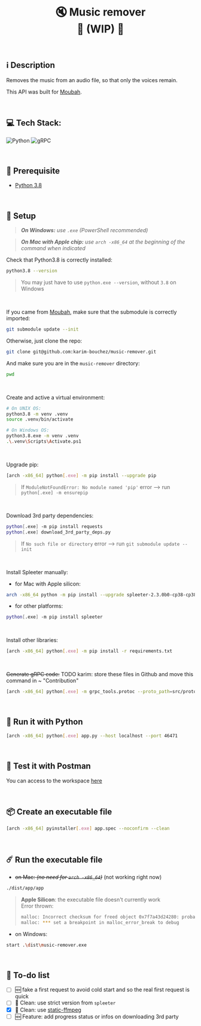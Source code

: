 <h1 align="center">
    🔇 Music remover</br>
    🚧 (WIP) 🚧 </br>
</h1>
</br>

## ℹ️ Description

Removes the music from an audio file, so that only the voices remain.

This API was built for [Moubah](https://github.com/karim-bouchez/moubah).

</br>

## 💻 Tech Stack:

![Python](https://img.shields.io/badge/python-3670A0?style=for-the-badge&logo=python&logoColor=ffdd54)
![gRPC](https://img.shields.io/badge/gRPC-244c5a.svg?style=for-the-badge&logoColor=white)

</br>

## 🔗 Prerequisite

-   [Python 3.8](https://www.python.org/downloads/release/python-3810/)

</br>

## 🔧 Setup

> _**On Windows:** use `.exe` (PowerShell recommended)_

> _**On Mac with Apple chip:** use `arch -x86_64` at the beginning of the command when indicated_

<!-- TODO: check if we cannot install requirements.txt first, then install the rest -->

Check that Python3.8 is correctly installed:

```bash
python3.8 --version
```

> You may just have to use `python.exe --version`, without `3.8` on Windows

</br>

If you came from [Moubah](https://github.com/karim-bouchez/moubah), make sure that the submodule is correctly imported:

```bash
git submodule update --init
```

Otherwise, just clone the repo:

```bash
git clone git@github.com:karim-bouchez/music-remover.git
```

And make sure you are in the `music-remover` directory:
```bash
pwd
```

</br>

Create and active a virtual environment:

```bash
# On UNIX OS:
python3.8 -m venv .venv
source .venv/bin/activate

# On Windows OS:
python3.8.exe -m venv .venv
.\.venv\Scripts\Activate.ps1
```

</br>

Upgrade pip:

```bash
[arch -x86_64] python[.exe] -m pip install --upgrade pip
```

> If `ModuleNotFoundError: No module named 'pip'` error --> run `python[.exe] -m ensurepip`

</br>

Download 3rd party dependencies:

```bash
python[.exe] -m pip install requests
python[.exe] download_3rd_party_deps.py
```

> If `No such file or directory` error --> run `git submodule update --init`

</br>

Install Spleeter manually:

-   for Mac with Apple silicon:

```bash
arch -x86_64 python -m pip install --upgrade spleeter-2.3.0b0-cp38-cp38-macosx_11_0_x86_64.whl
```

-   for other platforms:

```bash
python[.exe] -m pip install spleeter
```

</br>

<!-- TODO: check if we really have to add arch -x86_64 everywhere -->

Install other libraries:

```bash
[arch -x86_64] python[.exe] -m pip install -r requirements.txt
```

</br>

~~Generate gRPC code:~~ TODO karim: store these files in Github and move this command in ~ "Contribution"

```bash
[arch -x86_64] python[.exe] -m grpc_tools.protoc --proto_path=src/protobuf --python_out=. --grpc_python_out=. src/protobuf/moubah.proto
```

</br>

## 🐍 Run it with Python

```bash
[arch -x86_64] python[.exe] app.py --host localhost --port 46471
```

</br>

## 🚀 Test it with Postman

You can access to the workspace [here](https://www.postman.com/warped-moon-691802/workspace/moubah/overview)

</br>

## 📦 Create an executable file

```bash
[arch -x86_64] pyinstaller[.exe] app.spec --noconfirm --clean
```

</br>

## ☄️ Run the executable file

-   ~~on Mac: _(no need for `arch -x86_64`)_~~ (not working right now)

```bash
./dist/app/app
```

> **Apple Silicon**: the executable file doesn't currently work<br>
> Error thrown: 
> ```bash
> malloc: Incorrect checksum for freed object 0x7f7a43d24280: probably modified after being freed.
> malloc: *** set a breakpoint in malloc_error_break to debug
> ```

-   on Windows:

```bash
start .\dist\music-remover.exe
```

</br>

## 🎯 To-do list

-   [ ] 🆕 fake a first request to avoid cold start and so the real first request is quick
-   [ ] 🧼 Clean: use strict version from `spleeter`
-   [x] 🧼 Clean: use [static-ffmpeg](https://pypi.org/project/static-ffmpeg/)
-   [ ] 🆕 Feature: add progress status or infos on downloading 3rd party

